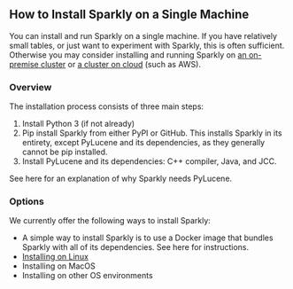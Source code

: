## How to Install Sparkly on a Single Machine

You can install and run Sparkly on a single machine. If you have relatively small tables, or just want to experiment with Sparkly, this is often sufficient. Otherwise you may consider installing and running Sparkly on [an on-premise cluster]() or [a cluster on cloud]() (such as AWS). 

### Overview

The installation process consists of three main steps: 
1. Install Python 3 (if not already)
2. Pip install Sparkly from either PyPI or GitHub. This installs Sparkly in its entirety, except PyLucene and its dependencies, as they generally cannot be pip installed.
3. Install PyLucene and its dependencies: C++ compiler, Java, and JCC.

See here for an explanation of why Sparkly needs PyLucene. 

### Options

We currently offer the following ways to install Sparkly: 
* A simple way to install Sparkly is to use a Docker image that bundles Sparkly with all of its dependencies. See here for instructions.
* [Installing on Linux](./install-single-machine-linux.md)
* Installing on MacOS
* Installing on other OS environments 


